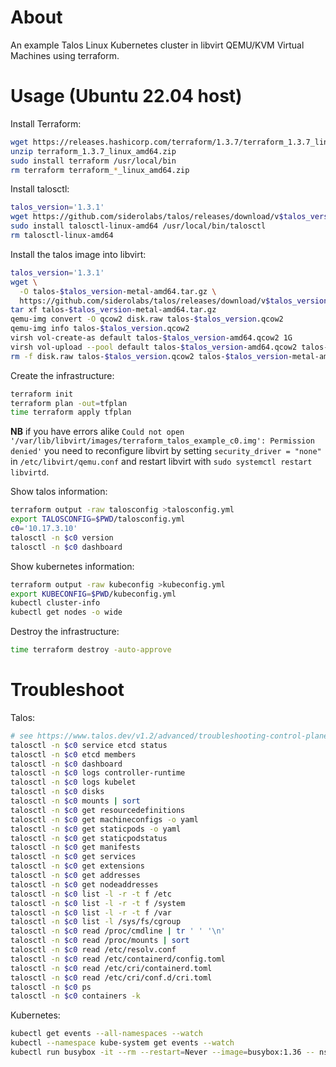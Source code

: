 # About

An example Talos Linux Kubernetes cluster in libvirt QEMU/KVM Virtual Machines using terraform.

# Usage (Ubuntu 22.04 host)

Install Terraform:

```bash
wget https://releases.hashicorp.com/terraform/1.3.7/terraform_1.3.7_linux_amd64.zip
unzip terraform_1.3.7_linux_amd64.zip
sudo install terraform /usr/local/bin
rm terraform terraform_*_linux_amd64.zip
```

Install talosctl:

```bash
talos_version='1.3.1'
wget https://github.com/siderolabs/talos/releases/download/v$talos_version/talosctl-linux-amd64
sudo install talosctl-linux-amd64 /usr/local/bin/talosctl
rm talosctl-linux-amd64
```

Install the talos image into libvirt:

```bash
talos_version='1.3.1'
wget \
  -O talos-$talos_version-metal-amd64.tar.gz \
  https://github.com/siderolabs/talos/releases/download/v$talos_version/metal-amd64.tar.gz
tar xf talos-$talos_version-metal-amd64.tar.gz
qemu-img convert -O qcow2 disk.raw talos-$talos_version.qcow2
qemu-img info talos-$talos_version.qcow2
virsh vol-create-as default talos-$talos_version-amd64.qcow2 1G
virsh vol-upload --pool default talos-$talos_version-amd64.qcow2 talos-$talos_version.qcow2
rm -f disk.raw talos-$talos_version.qcow2 talos-$talos_version-metal-amd64.tar.gz
```

Create the infrastructure:

```bash
terraform init
terraform plan -out=tfplan
time terraform apply tfplan
```

**NB** if you have errors alike `Could not open '/var/lib/libvirt/images/terraform_talos_example_c0.img': Permission denied'` you need to reconfigure libvirt by setting `security_driver = "none"` in `/etc/libvirt/qemu.conf` and restart libvirt with `sudo systemctl restart libvirtd`.

Show talos information:

```bash
terraform output -raw talosconfig >talosconfig.yml
export TALOSCONFIG=$PWD/talosconfig.yml
c0='10.17.3.10'
talosctl -n $c0 version
talosctl -n $c0 dashboard
```

Show kubernetes information:

```bash
terraform output -raw kubeconfig >kubeconfig.yml
export KUBECONFIG=$PWD/kubeconfig.yml
kubectl cluster-info
kubectl get nodes -o wide
```

Destroy the infrastructure:

```bash
time terraform destroy -auto-approve
```

# Troubleshoot

Talos:

```bash
# see https://www.talos.dev/v1.2/advanced/troubleshooting-control-plane/
talosctl -n $c0 service etcd status
talosctl -n $c0 etcd members
talosctl -n $c0 dashboard
talosctl -n $c0 logs controller-runtime
talosctl -n $c0 logs kubelet
talosctl -n $c0 disks
talosctl -n $c0 mounts | sort
talosctl -n $c0 get resourcedefinitions
talosctl -n $c0 get machineconfigs -o yaml
talosctl -n $c0 get staticpods -o yaml
talosctl -n $c0 get staticpodstatus
talosctl -n $c0 get manifests
talosctl -n $c0 get services
talosctl -n $c0 get extensions
talosctl -n $c0 get addresses
talosctl -n $c0 get nodeaddresses
talosctl -n $c0 list -l -r -t f /etc
talosctl -n $c0 list -l -r -t f /system
talosctl -n $c0 list -l -r -t f /var
talosctl -n $c0 list -l /sys/fs/cgroup
talosctl -n $c0 read /proc/cmdline | tr ' ' '\n'
talosctl -n $c0 read /proc/mounts | sort
talosctl -n $c0 read /etc/resolv.conf
talosctl -n $c0 read /etc/containerd/config.toml
talosctl -n $c0 read /etc/cri/containerd.toml
talosctl -n $c0 read /etc/cri/conf.d/cri.toml
talosctl -n $c0 ps
talosctl -n $c0 containers -k
```

Kubernetes:

```bash
kubectl get events --all-namespaces --watch
kubectl --namespace kube-system get events --watch
kubectl run busybox -it --rm --restart=Never --image=busybox:1.36 -- nslookup -type=a talos.dev
```
